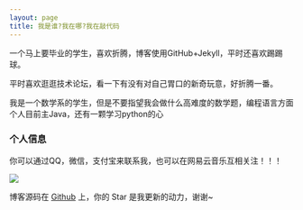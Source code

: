 ```yaml
---
layout: page
title: 我是谁?我在哪?我在敲代码 
---
```


一个马上要毕业的学生，喜欢折腾，博客使用GitHub+Jekyll，平时还喜欢踢踢球。
<p>
平时喜欢逛逛技术论坛，看一下有没有对自己胃口的新奇玩意，好折腾一番。
<p>
我是一个数学系的学生，但是不要指望我会做什么高难度的数学题，编程语言方面个人目前主Java，还有一颗学习python的心

<p>

<h3> 个人信息 </h3>  

你可以通过QQ，微信，支付宝来联系我，也可以在网易云音乐互相关注！！！
<p>

<img src="https://raw.githubusercontent.com/CR1753343566/cr1753343566.github.io/master/images/lx.jpg" />


博客源码在 <a target="_blank" href='https://github.com/cr1753343566/cr1753343566.github.io/'>Github</a> 上，你的 Star 是我更新的动力，谢谢~










